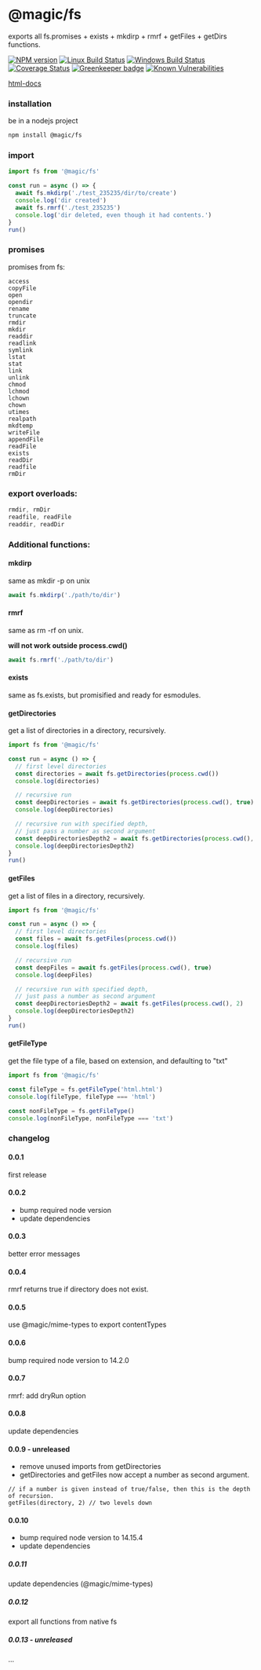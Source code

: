 # @magic/fs

exports all fs.promises + exists + mkdirp + rmrf + getFiles + getDirs functions.

[![NPM version][npm-image]][npm-url]
[![Linux Build Status][travis-image]][travis-url]
[![Windows Build Status][appveyor-image]][appveyor-url]
[![Coverage Status][coveralls-image]][coveralls-url]
[![Greenkeeper badge][greenkeeper-image]][greenkeeper-url]
[![Known Vulnerabilities][snyk-image]][snyk-url]

[html-docs](https://magic.github.io/fs)

### installation
be in a nodejs project
```bash
npm install @magic/fs
```

### import
```javascript
import fs from '@magic/fs'

const run = async () => {
  await fs.mkdirp('./test_235235/dir/to/create')
  console.log('dir created')
  await fs.rmrf('./test_235235')
  console.log('dir deleted, even though it had contents.')
}
run()
```

### promises
promises from fs:
```
access
copyFile
open
opendir
rename
truncate
rmdir
mkdir
readdir
readlink
symlink
lstat
stat
link
unlink
chmod
lchmod
lchown
chown
utimes
realpath
mkdtemp
writeFile
appendFile
readFile
exists
readDir
readfile
rmDir
```

### export overloads:
```javascript
rmdir, rmDir
readfile, readFile
readdir, readDir
```

### Additional functions:

#### mkdirp
same as mkdir -p on unix

```javascript
await fs.mkdirp('./path/to/dir')
```

#### rmrf
same as rm -rf on unix.

**will not work outside process.cwd()**
```javascript
await fs.rmrf('./path/to/dir')
```

#### exists
same as fs.exists, but promisified and ready for esmodules.

#### getDirectories
get a list of directories in a directory,
recursively.

```javascript
import fs from '@magic/fs'

const run = async () => {
  // first level directories
  const directories = await fs.getDirectories(process.cwd())
  console.log(directories)

  // recursive run
  const deepDirectories = await fs.getDirectories(process.cwd(), true)
  console.log(deepDirectories)

  // recursive run with specified depth, 
  // just pass a number as second argument
  const deepDirectoriesDepth2 = await fs.getDirectories(process.cwd(), 2)
  console.log(deepDirectoriesDepth2)
}
run()
```

#### getFiles
get a list of files in a directory,
recursively.

```javascript
import fs from '@magic/fs'

const run = async () => {
  // first level directories
  const files = await fs.getFiles(process.cwd())
  console.log(files)

  // recursive run
  const deepFiles = await fs.getFiles(process.cwd(), true)
  console.log(deepFiles)

  // recursive run with specified depth, 
  // just pass a number as second argument
  const deepDirectoriesDepth2 = await fs.getFiles(process.cwd(), 2)
  console.log(deepDirectoriesDepth2)
}
run()
```

#### getFileType
get the file type of a file,
based on extension,
and defaulting to "txt"

```javascript
import fs from '@magic/fs'

const fileType = fs.getFileType('html.html')
console.log(fileType, fileType === 'html')

const nonFileType = fs.getFileType()
console.log(nonFileType, nonFileType === 'txt')

```

### changelog

#### 0.0.1
first release

#### 0.0.2
* bump required node version
* update dependencies

#### 0.0.3
better error messages

#### 0.0.4
rmrf returns true if directory does not exist.

#### 0.0.5
use @magic/mime-types to export contentTypes

#### 0.0.6
bump required node version to 14.2.0

#### 0.0.7
rmrf: add dryRun option

#### 0.0.8 
update dependencies

#### 0.0.9 - unreleased
* remove unused imports from getDirectories
* getDirectories and getFiles now accept a number as second argument.

```
// if a number is given instead of true/false, then this is the depth of recursion.
getFiles(directory, 2) // two levels down
```

#### 0.0.10
* bump required node version to 14.15.4
* update dependencies

##### 0.0.11
update dependencies (@magic/mime-types)

##### 0.0.12 
export all functions from native fs

##### 0.0.13 - unreleased
...


[npm-image]: https://img.shields.io/npm/v/@magic/fs.svg
[npm-url]: https://www.npmjs.com/package/@magic/fs
[travis-image]: https://img.shields.io/travis/com/magic/fs.svg?branch=master
[travis-url]: https://travis-ci.com/magic/fs
[appveyor-image]: https://img.shields.io/appveyor/ci/magic/fs/master.svg
[appveyor-url]: https://ci.appveyor.com/project/magic/fs/branch/master
[coveralls-image]: https://coveralls.io/repos/github/magic/fs/badge.svg
[coveralls-url]: https://coveralls.io/github/magic/fs
[greenkeeper-image]: https://badges.greenkeeper.io/magic/fs.svg
[greenkeeper-url]: https://badges.greenkeeper.io/magic/fs.svg
[snyk-image]: https://snyk.io/test/github/magic/fs/badge.svg
[snyk-url]: https://snyk.io/test/github/magic/fs
